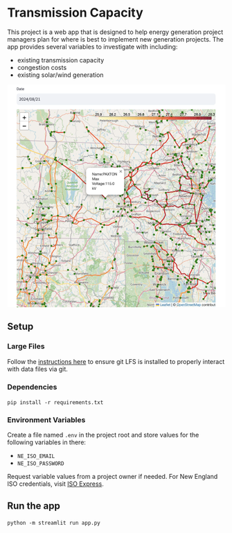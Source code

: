 # Transmission Capacity

This project is a web app that is designed to help energy generation project managers plan for where is best to implement new generation projects.  The app provides several variables to investigate with including:
- existing transmission capacity
- congestion costs
- existing solar/wind generation

[![Project Demo](hero.png)](https://www.youtube.com/watch?v=jO1Np_8-yOs)

## Setup

### Large Files

Follow the [instructions here](https://git-lfs.com/) to ensure git LFS is installed to properly interact with data files via git.

### Dependencies
`pip install -r requirements.txt`

### Environment Variables

Create a file named `.env` in the project root and store values for the following variables in there:
- `NE_ISO_EMAIL`
- `NE_ISO_PASSWORD`

Request variable values from a project owner if needed.  For New England ISO credentials, visit [ISO Express](https://www.iso-ne.com/markets-operations/iso-express).

## Run the app

`python -m streamlit run app.py`

